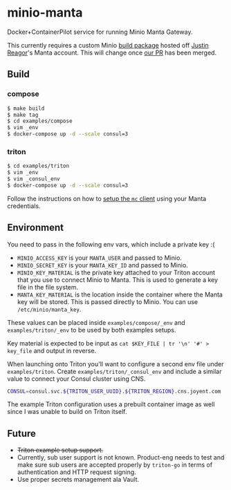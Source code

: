# minio-manta

Docker+ContainerPilot service for running Minio Manta Gateway.

This currently requires a custom Minio [build package](https://us-east.manta.joyent.com/justin.reagor/public/minio/minio/releases/minio-manta-af39390-linux.tar.gz) hosted off [Justin Reagor](https://github.com/cheapRoc)'s Manta account. This will change once [our PR](https://github.com/minio/minio/pull/5025) has been merged.

## Build

### compose

```sh
$ make build
$ make tag
$ cd examples/compose
$ vim _env
$ docker-compose up -d --scale consul=3
```

### triton

```sh
$ cd examples/triton
$ vim _env
$ vim _consul_env
$ docker-compose up -d --scale consul=3
```

Follow the instructions on how to [setup the `mc` client](https://github.com/minio/mc#add-a-cloud-storage-service) using your Manta credentials.

## Environment

You need to pass in the following env vars, which include a private key :(

- `MINIO_ACCESS_KEY` is your `MANTA_USER` and passed to Minio.
- `MINIO_SECRET_KEY` is your `MANTA_KEY_ID` and passed to Minio.
- `MINIO_KEY_MATERIAL` is the private key attached to your Triton account that you use to connect Minio to Manta. This is used to generate a key file in the file system.
- `MANTA_KEY_MATERIAL` is the location inside the container where the Manta key will be stored. This is passed directly to Minio. You can use `/etc/minio/manta_key`.

These values can be placed inside `examples/compose/_env` and `examples/triton/_env` to be used by both examples setups.

Key material is expected to be input as `cat $KEY_FILE | tr '\n' '#' > key_file` and output in reverse.

When launching onto Triton you'll want to configure a second env file under `examples/triton`. Create `examples/triton/_consul_env` and include a similar value to connect your Consul cluster using CNS.

```sh
CONSUL=consul.svc.${TRITON_USER_UUID}.${TRITON_REGION}.cns.joyent.com
```

The example Triton configuration uses a prebuilt container image as well since I was unable to build on Triton itself.

## Future

- ~~Triton example setup support.~~
- Currently, sub user support is not known. Product-eng needs to test and make sure sub users are accepted properly by `triton-go` in terms of authentication and HTTP request signing.
- Use proper secrets management ala Vault.



